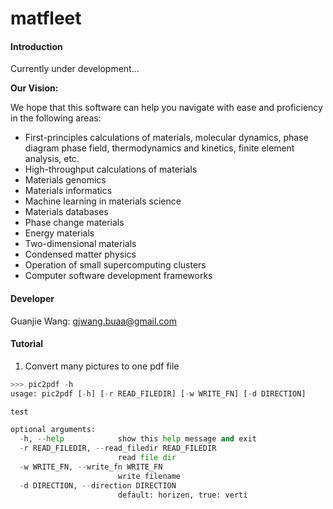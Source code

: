 # matfleet

#### Introduction

Currently under development...

**Our Vision:**

We hope that this software can help you navigate with ease and proficiency in the following areas:

- First-principles calculations of materials, molecular dynamics, phase diagram phase field, thermodynamics and kinetics, finite element analysis, etc.
- High-throughput calculations of materials
- Materials genomics
- Materials informatics
- Machine learning in materials science
- Materials databases
- Phase change materials
- Energy materials
- Two-dimensional materials
- Condensed matter physics
- Operation of small supercomputing clusters
- Computer software development frameworks

#### Developer
Guanjie Wang: gjwang.buaa@gmail.com

#### Tutorial
1. Convert many pictures to one pdf file

```python
>>> pic2pdf -h
usage: pic2pdf [-h] [-r READ_FILEDIR] [-w WRITE_FN] [-d DIRECTION]

test

optional arguments:
  -h, --help            show this help message and exit
  -r READ_FILEDIR, --read_filedir READ_FILEDIR
                        read file dir
  -w WRITE_FN, --write_fn WRITE_FN
                        write filename
  -d DIRECTION, --direction DIRECTION
                        default: horizen, true: verti
```
